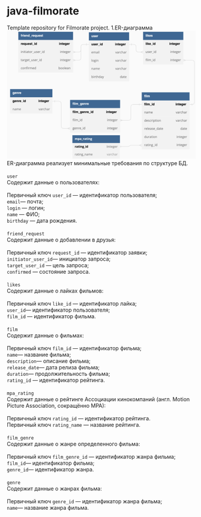 # java-filmorate
Template repository for Filmorate project.
1.ER-диаграмма![ER-диаграмма приложения Filmorate](ER_Filmorate.png)
ER-диаграмма реализует минимальные требования по структуре БД. <br />
<br />
`user`<br />
Содержит данные о пользователях:<br />
<br />
Первичный ключ `user_id` — идентификатор пользователя;<br />
`email`— почта;<br />
`login` — логин;<br />
`name` — ФИО;<br />
`birthday` — дата рождения.<br />
<br />
`friend_request`<br />
Содержит данные о добавлении в друзья:<br />
<br />
Первичный ключ `request_id` — идентификатор заявки;<br />
`initiator_user_id`— инициатор запроса;<br />
`target_user_id` — цель запроса;<br />
`confirmed` — состояние запроса.<br />
<br />
`likes`<br />
Содержит данные о лайках фильмов:<br />
<br />
Первичный ключ `like_id` — идентификатор лайка;<br />
`user_id`— идентификатор пользователя;<br />
`film_id` — идентификатор фильма.<br />
<br />
`film`<br />
Содержит данные о фильмах:<br />
<br />
Первичный ключ `film_id` — идентификатор фильма;<br />
`name`— название фильма;<br />
`description`— описание фильма;<br />
`release_date`— дата релиза фильма;<br />
`duration`— продолжительность фильма;<br />
`rating_id` — идентификатор рейтинга.<br />
<br />
`mpa_rating`<br />
Содержит данные о рейтинге Ассоциации кинокомпаний (англ. Motion Picture Association, сокращённо МРА):<br />
<br />
Первичный ключ `rating_id` — идентификатор рейтинга.<br />
Первичный ключ `rating_name` — название рейтинга.<br />
<br />
`film_genre`<br />
Содержит данные о жанре определенного фильма:<br />
<br />
Первичный ключ `film_genre_id` — идентификатор жанра фильма;<br />
`film_id`— идентификатор фильма;<br />
`genre_id`— идентификатор жанра.<br />
<br />
`genre`<br />
Содержит данные о жанрах фильма:<br />
<br />
Первичный ключ `genre_id` — идентификатор жанра фильма;<br />
`name`— название жанра фильма.<br />


